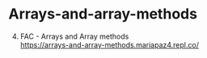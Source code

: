 # Arrays-and-array-methods
4. FAC - Arrays and Array methods <br>
https://arrays-and-array-methods.mariapaz4.repl.co/
